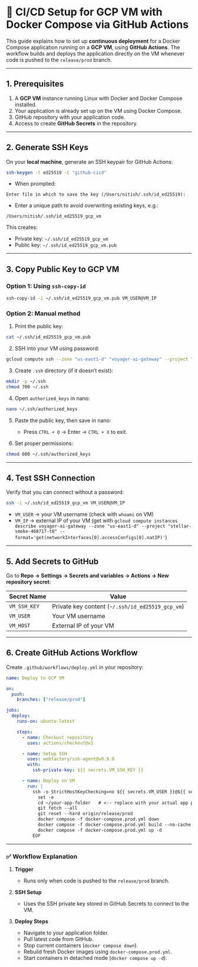 # 🚀 CI/CD Setup for GCP VM with Docker Compose via GitHub Actions

This guide explains how to set up **continuous deployment** for a Docker Compose application running on a **GCP VM**, using **GitHub Actions**. The workflow builds and deploys the application directly on the VM whenever code is pushed to the `release/prod` branch.

---

## 1. Prerequisites

1. A **GCP VM** instance running Linux with Docker and Docker Compose installed.
2. Your application is already set up on the VM using Docker Compose.
3. GitHub repository with your application code.
4. Access to create **GitHub Secrets** in the repository.

---

## 2. Generate SSH Keys

On your **local machine**, generate an SSH keypair for GitHub Actions:

```bash
ssh-keygen -t ed25519 -C "github-cicd"
```

- When prompted:

```
Enter file in which to save the key (/Users/nitish/.ssh/id_ed25519):
```

- Enter a unique path to avoid overwriting existing keys, e.g.:

```
/Users/nitish/.ssh/id_ed25519_gcp_vm
```

This creates:

- Private key: `~/.ssh/id_ed25519_gcp_vm`
- Public key: `~/.ssh/id_ed25519_gcp_vm.pub`

---

## 3. Copy Public Key to GCP VM

### Option 1: Using `ssh-copy-id`

```bash
ssh-copy-id -i ~/.ssh/id_ed25519_gcp_vm.pub VM_USER@VM_IP
```

### Option 2: Manual method

1. Print the public key:

```bash
cat ~/.ssh/id_ed25519_gcp_vm.pub
```

2. SSH into your VM using password:

```bash
gcloud compute ssh --zone "us-east1-d" "voyager-ai-gateway" --project "stellar-smoke-468717-t0"
```

3. Create `.ssh` directory (if it doesn’t exist):

```bash
mkdir -p ~/.ssh
chmod 700 ~/.ssh
```

4. Open `authorized_keys` in nano:

```bash
nano ~/.ssh/authorized_keys
```

5. Paste the public key, then save in nano:

   - Press `CTRL + O` → Enter → `CTRL + X` to exit.

6. Set proper permissions:

```bash
chmod 600 ~/.ssh/authorized_keys
```

---

## 4. Test SSH Connection

Verify that you can connect without a password:

```bash
ssh -i ~/.ssh/id_ed25519_gcp_vm VM_USER@VM_IP
```

- `VM_USER` → your VM username (check with `whoami` on VM)
- `VM_IP` → external IP of your VM (get with `gcloud compute instances describe voyager-ai-gateway --zone "us-east1-d" --project "stellar-smoke-468717-t0" --format='get(networkInterfaces[0].accessConfigs[0].natIP)'`)

---

## 5. Add Secrets to GitHub

Go to **Repo → Settings → Secrets and variables → Actions → New repository secret**:

| Secret Name  | Value                                            |
| ------------ | ------------------------------------------------ |
| `VM_SSH_KEY` | Private key content (`~/.ssh/id_ed25519_gcp_vm`) |
| `VM_USER`    | Your VM username                                 |
| `VM_HOST`    | External IP of your VM                           |

---

## 6. Create GitHub Actions Workflow

Create `.github/workflows/deploy.yml` in your repository:

```yaml
name: Deploy to GCP VM

on:
  push:
    branches: ["release/prod"]

jobs:
  deploy:
    runs-on: ubuntu-latest

    steps:
      - name: Checkout repository
        uses: actions/checkout@v3

      - name: Setup SSH
        uses: webfactory/ssh-agent@v0.9.0
        with:
          ssh-private-key: ${{ secrets.VM_SSH_KEY }}

      - name: Deploy on VM
        run: |
          ssh -o StrictHostKeyChecking=no ${{ secrets.VM_USER }}@${{ secrets.VM_HOST }} << 'EOF'
            set -e
            cd ~/your-app-folder   # <-- replace with your actual app path
            git fetch --all
            git reset --hard origin/release/prod
            docker compose -f docker-compose.prod.yml down
            docker compose -f docker-compose.prod.yml build --no-cache
            docker compose -f docker-compose.prod.yml up -d
          EOF
```

---

### ✅ Workflow Explanation

1. **Trigger**

   - Runs only when code is pushed to the `release/prod` branch.

2. **SSH Setup**

   - Uses the SSH private key stored in GitHub Secrets to connect to the VM.

3. **Deploy Steps**

   - Navigate to your application folder.
   - Pull latest code from GitHub.
   - Stop current containers (`docker compose down`).
   - Rebuild fresh Docker images using `docker-compose.prod.yml`.
   - Start containers in detached mode (`docker compose up -d`).
